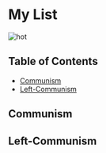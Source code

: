# My List
![hot](left-communist.png)

## Table of Contents
* [Communism](#communism)
* [Left-Communism](#left-communism)

## Communism

## Left-Communism
